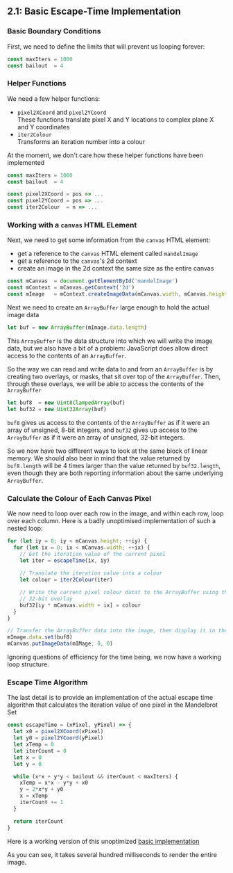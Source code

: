 ## 2.1: Basic Escape-Time Implementation

### Basic Boundary Conditions

First, we need to define the limits that will prevent us looping forever:

```javascript
const maxIters = 1000
const bailout  = 4
```

### Helper Functions

We need a few helper functions:
* `pixel2XCoord` and `pixel2YCoord`  
   These functions translate pixel X and Y locations to complex plane X and Y coordinates
* `iter2Colour`  
   Transforms an iteration number into a colour

At the moment, we don't care how these helper functions have been implemented

```javascript
const maxIters = 1000
const bailout  = 4

const pixel2XCoord = pos => ...
const pixel2YCoord = pos => ...
const iter2Colour  = n => ...
```

### Working with a `canvas` HTML ELement

Next, we need to get some information from the `canvas` HTML element:

* get a reference to the `canvas` HTML element called `mandelImage`
* get a reference to the `canvas`'s 2d context
* create an image in the 2d context the same size as the entire canvas

```javascript
const mCanvas  = document.getElementById('mandelImage')
const mContext = mCanvas.getContext('2d')
const mImage   = mContext.createImageData(mCanvas.width, mCanvas.height)
```

Next we need to create an `ArrayBuffer` large enough to hold the actual image data

```javascript
let buf = new ArrayBuffer(mImage.data.length)
```

This `ArrayBuffer` is the data structure into which we will write the image data, but we also have a bit of a problem: JavaScript does allow direct access to the contents of an `ArrayBuffer`.

So the way we can read and write data to and from an `ArrayBuffer` is by creating two overlays, or masks, that sit over top of the `ArrayBuffer`.  Then, through these overlays, we will be able to access the contents of the `ArrayBuffer`

```javascript
let buf8  = new Uint8ClampedArray(buf)
let buf32 = new Uint32Array(buf)
```

`buf8` gives us access to the contents of the `ArrayBuffer` as if it were an array of unsigned, 8-bit integers, and `buf32` gives up access to the `ArrayBuffer` as if it were an array of unsigned, 32-bit integers.

So we now have two different ways to look at the same block of linear memory.  We should also bear in mind that the value returned by `buf8.length` will be 4 times larger than the value returned by `buf32.length`, even though they are both reporting information about the same underlying `ArrayBuffer`.

### Calculate the Colour of Each Canvas Pixel

We now need to loop over each row in the image, and within each row, loop over each column.  Here is a badly unoptimised implementation of such a nested loop:

```javascript
for (let iy = 0; iy < mCanvas.height; ++iy) {
  for (let ix = 0; ix < mCanvas.width; ++ix) {
    // Get the iteration value of the current pixel
    let iter = escapeTime(ix, iy)
    
    // Translate the iteration value into a colour
    let colour = iter2Colour(iter)

    // Write the current pixel colour datat to the ArrayBuffer using the
    // 32-bit overlay
    buf32[iy * mCanvas.width + ix] = colour
  }
}

// Transfer the ArrayBuffer data into the image, then display it in the canvas
mImage.data.set(buf8)
mCanvas.putImageData(mIMage, 0, 0)
```

Ignoring questions of efficiency for the time being, we now have a working loop structure. 

### Escape Time Algorithm

The last detail is to provide an implementation of the actual escape time algorithm that calculates the iteration value of one pixel in the Mandelbrot Set

```javascript
const escapeTime = (xPixel, yPixel) => {
  let x0 = pixel2XCoord(xPixel)
  let y0 = pixel2YCoord(yPixel)
  let xTemp = 0
  let iterCount = 0
  let x = 0
  let y = 0

  while (x*x + y*y < bailout && iterCount < maxIters) {
    xTemp = x*x - y*y + x0
    y = 2*x*y + y0
    x = xTemp
    iterCount += 1
  }

  return iterCount
}
```

Here is a working version of this unoptimized [basic implementation](basic-implementation.html)

As you can see, it takes several hundred milliseconds to render the entire image.
